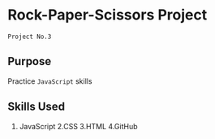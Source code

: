 # Rock-Paper-Scissors Project
`Project No.3`

## Purpose
Practice `JavaScript` skills

## Skills Used
1. JavaScript
2.CSS
3.HTML
4.GitHub


